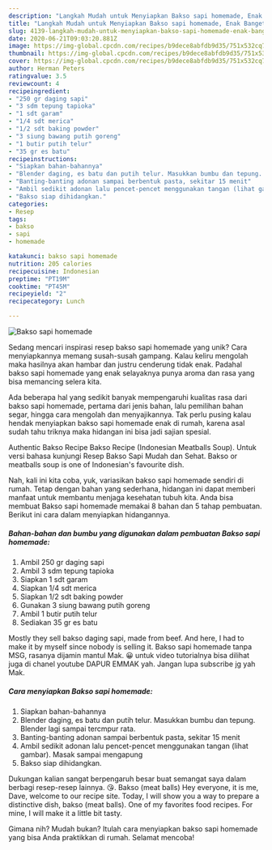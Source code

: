 ```yaml
---
description: "Langkah Mudah untuk Menyiapkan Bakso sapi homemade, Enak Banget"
title: "Langkah Mudah untuk Menyiapkan Bakso sapi homemade, Enak Banget"
slug: 4139-langkah-mudah-untuk-menyiapkan-bakso-sapi-homemade-enak-banget
date: 2020-06-21T09:03:20.881Z
image: https://img-global.cpcdn.com/recipes/b9dece8abfdb9d35/751x532cq70/bakso-sapi-homemade-foto-resep-utama.jpg
thumbnail: https://img-global.cpcdn.com/recipes/b9dece8abfdb9d35/751x532cq70/bakso-sapi-homemade-foto-resep-utama.jpg
cover: https://img-global.cpcdn.com/recipes/b9dece8abfdb9d35/751x532cq70/bakso-sapi-homemade-foto-resep-utama.jpg
author: Herman Peters
ratingvalue: 3.5
reviewcount: 4
recipeingredient:
- "250 gr daging sapi"
- "3 sdm tepung tapioka"
- "1 sdt garam"
- "1/4 sdt merica"
- "1/2 sdt baking powder"
- "3 siung bawang putih goreng"
- "1 butir putih telur"
- "35 gr es batu"
recipeinstructions:
- "Siapkan bahan-bahannya"
- "Blender daging, es batu dan putih telur. Masukkan bumbu dan tepung. Blender lagi sampai tercmpur rata."
- "Banting-banting adonan sampai berbentuk pasta, sekitar 15 menit"
- "Ambil sedikit adonan lalu pencet-pencet menggunakan tangan (lihat gambar). Masak sampai mengapung"
- "Bakso siap dihidangkan."
categories:
- Resep
tags:
- bakso
- sapi
- homemade

katakunci: bakso sapi homemade 
nutrition: 205 calories
recipecuisine: Indonesian
preptime: "PT19M"
cooktime: "PT45M"
recipeyield: "2"
recipecategory: Lunch

---
```



![Bakso sapi homemade](https://img-global.cpcdn.com/recipes/b9dece8abfdb9d35/751x532cq70/bakso-sapi-homemade-foto-resep-utama.jpg)

Sedang mencari inspirasi resep bakso sapi homemade yang unik? Cara menyiapkannya memang susah-susah gampang. Kalau keliru mengolah maka hasilnya akan hambar dan justru cenderung tidak enak. Padahal bakso sapi homemade yang enak selayaknya punya aroma dan rasa yang bisa memancing selera kita.

Ada beberapa hal yang sedikit banyak mempengaruhi kualitas rasa dari bakso sapi homemade, pertama dari jenis bahan, lalu pemilihan bahan segar, hingga cara mengolah dan menyajikannya. Tak perlu pusing kalau hendak menyiapkan bakso sapi homemade enak di rumah, karena asal sudah tahu triknya maka hidangan ini bisa jadi sajian spesial.

Authentic Bakso Recipe Bakso Recipe (Indonesian Meatballs Soup). Untuk versi bahasa kunjungi Resep Bakso Sapi Mudah dan Sehat. Bakso or meatballs soup is one of Indonesian&#39;s favourite dish.


Nah, kali ini kita coba, yuk, variasikan bakso sapi homemade sendiri di rumah. Tetap dengan bahan yang sederhana, hidangan ini dapat memberi manfaat untuk membantu menjaga kesehatan tubuh kita. Anda bisa membuat Bakso sapi homemade memakai 8 bahan dan 5 tahap pembuatan. Berikut ini cara dalam menyiapkan hidangannya.

<!--inarticleads1-->

##### Bahan-bahan dan bumbu yang digunakan dalam pembuatan Bakso sapi homemade:

1. Ambil 250 gr daging sapi
1. Ambil 3 sdm tepung tapioka
1. Siapkan 1 sdt garam
1. Siapkan 1/4 sdt merica
1. Siapkan 1/2 sdt baking powder
1. Gunakan 3 siung bawang putih goreng
1. Ambil 1 butir putih telur
1. Sediakan 35 gr es batu


Mostly they sell bakso daging sapi, made from beef. And here, I had to make it by myself since nobody is selling it. Bakso sapi homemade tanpa MSG, rasanya dijamin mantul Mak. 😀 untuk video tutorialnya bisa dilihat juga di chanel youtube DAPUR EMMAK yah. Jangan lupa subscribe jg yah Mak. 

<!--inarticleads2-->

##### Cara menyiapkan Bakso sapi homemade:

1. Siapkan bahan-bahannya
1. Blender daging, es batu dan putih telur. Masukkan bumbu dan tepung. Blender lagi sampai tercmpur rata.
1. Banting-banting adonan sampai berbentuk pasta, sekitar 15 menit
1. Ambil sedikit adonan lalu pencet-pencet menggunakan tangan (lihat gambar). Masak sampai mengapung
1. Bakso siap dihidangkan.


Dukungan kalian sangat berpengaruh besar buat semangat saya dalam berbagi resep-resep lainnya. 😘. Bakso (meat balls) Hey everyone, it is me, Dave, welcome to our recipe site. Today, I will show you a way to prepare a distinctive dish, bakso (meat balls). One of my favorites food recipes. For mine, I will make it a little bit tasty. 

Gimana nih? Mudah bukan? Itulah cara menyiapkan bakso sapi homemade yang bisa Anda praktikkan di rumah. Selamat mencoba!
